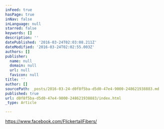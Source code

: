 ```yaml
---
inFeed: true
hasPage: true
inNav: false
inLanguage: null
starred: false
keywords: []
description: ''
datePublished: '2016-03-24T02:03:08.211Z'
dateModified: '2016-03-24T02:02:55.003Z'
authors: []
publisher:
  name: null
  domain: null
  url: null
  favicon: null
title: ''
author: []
sourcePath: _posts/2016-03-24-d0f8f5ba-d5d0-47e4-9000-248621938883.md
published: true
url: d0f8f5ba-d5d0-47e4-9000-248621938883/index.html
_type: Article

---
```

https://www.facebook.com/FlickertailFibers/